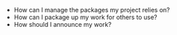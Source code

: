 - How can I manage the packages my project relies on?
- How can I package up my work for others to use?
- How should I announce my work?
